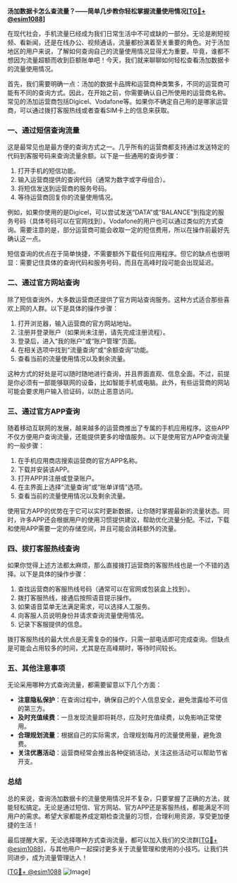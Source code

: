 **汤加数据卡怎么查流量？——简单几步教你轻松掌握流量使用情况[[TG💪+ @esim1088](https://t.me/s/esim1088)]**

在现代社会，手机流量已经成为我们日常生活中不可或缺的一部分。无论是刷短视频、看新闻，还是在线办公、视频通话，流量都扮演着至关重要的角色。对于汤加地区的用户来说，了解如何查询自己的流量使用情况显得尤为重要。毕竟，谁都不想因为流量超额而收到巨额账单吧！今天，我们就来聊聊如何轻松查看汤加数据卡的流量使用情况。

首先，我们需要明确一点：汤加的数据卡品牌和运营商种类繁多，不同的运营商可能有不同的查询方式。因此，在开始之前，你需要确认自己所使用的运营商名称。常见的汤加运营商包括Digicel、Vodafone等。如果你不确定自己用的是哪家运营商，可以通过拨打客服热线或者查看SIM卡上的信息来获取。

### **一、通过短信查询流量**

这是最常见也是最方便的查询方式之一。几乎所有的运营商都支持通过发送特定的代码到客服号码来查询流量余额。以下是一些通用的查询步骤：

1. 打开手机的短信功能。
2. 输入运营商提供的查询代码（通常为数字或字母组合）。
3. 将短信发送到运营商的服务号码。
4. 等待运营商回复你的流量使用情况。

例如，如果你使用的是Digicel，可以尝试发送“DATA”或“BALANCE”到指定的服务号码（具体号码可以在官网找到）。Vodafone的用户也可以通过类似的方式查询。需要注意的是，部分运营商可能会收取一定的短信费用，所以在操作前最好先确认这一点。

短信查询的优点在于简单快捷，不需要额外下载任何应用程序。但它的缺点也很明显：需要记住具体的查询代码和服务号码，而且在高峰时段可能会出现延迟。

### **二、通过官方网站查询**

除了短信查询外，大多数运营商还提供了官方网站查询服务。这种方式适合那些喜欢上网的人群。以下是具体的操作步骤：

1. 打开浏览器，输入运营商的官方网站地址。
2. 注册并登录账户（如果尚未注册，请先完成注册流程）。
3. 登录后，进入“我的账户”或“账户管理”页面。
4. 在相关选项中找到“流量查询”或“余额查询”功能。
5. 查看当前的流量使用情况以及剩余流量。

这种方式的好处是可以随时随地进行查询，并且界面直观、信息全面。不过，前提是你必须有一部能够联网的设备，比如智能手机或电脑。此外，有些运营商的网站可能会要求用户输入验证码，以防止恶意访问。

### **三、通过官方APP查询**

随着移动互联网的发展，越来越多的运营商推出了专属的手机应用程序。这些APP不仅方便用户查询流量，还能提供更多的增值服务。以下是使用官方APP查询流量的一般步骤：

1. 在手机应用商店搜索运营商的官方APP名称。
2. 下载并安装该APP。
3. 打开APP并注册或登录账户。
4. 在主界面上选择“流量查询”或“账单详情”选项。
5. 查看当前的流量使用情况以及剩余流量。

使用官方APP的优势在于它可以实时更新数据，让你随时掌握最新的流量状态。同时，许多APP还会根据用户的使用习惯提供建议，帮助优化流量分配。不过，下载和使用APP需要一定的存储空间，并且可能会消耗额外的流量。

### **四、拨打客服热线查询**

如果你觉得上述方法都太麻烦，那么直接拨打运营商的客服热线也是一个不错的选择。以下是具体的操作步骤：

1. 查找运营商的客服热线号码（通常可以在官网或包装盒上找到）。
2. 拨打客服热线，接通后按照语音提示操作。
3. 如果语音菜单无法满足需求，可以选择人工服务。
4. 向客服人员说明身份并请求查询流量使用情况。
5. 记录下客服提供的信息。

拨打客服热线的最大优点是无需复杂的操作，只需一部电话即可完成查询。但缺点是可能会占用较多的时间，尤其是在高峰期时，等待时间较长。

### **五、其他注意事项**

无论采用哪种方式查询流量，都需要留意以下几个方面：

- **注意隐私保护**：在查询过程中，确保自己的个人信息安全，避免泄露给不可信的第三方。
- **及时充值续费**：一旦发现流量即将耗尽，应及时充值续费，以免影响正常使用。
- **合理规划流量**：根据自己的实际需求，合理规划每月的流量使用量，避免浪费。
- **关注优惠活动**：运营商经常会推出各种促销活动，关注这些活动可以帮助节省开支。

### **总结**

总的来说，查询汤加数据卡的流量使用情况并不复杂，只要掌握了正确的方法，就能轻松搞定。无论是通过短信、官方网站、官方APP还是客服热线，都能满足不同用户的需求。希望大家都能养成定期检查流量的习惯，合理利用资源，享受更加便捷的生活！

最后提醒大家，无论选择哪种方式查询流量，都可以加入我们的交流群[[TG💪+ @esim1088](https://t.me/s/esim1088)]，与其他用户一起探讨更多关于流量管理和使用的小技巧。让我们共同进步，成为流量管理达人！

[[TG💪+ @esim1088](https://t.me/s/esim1088) ![Image](https://i.postimg.cc/4NQfJmqS/Snipaste-2025-05-13-00-14-12.png)]